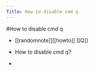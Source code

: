 ---Title: How to disable cmd q---#How to disable cmd q- [[randomnote]][[howto]] [[Q]]- How to disable cmd q?- [](https://discord.com/channels/729445214812504107/737255889517543545/955396129577664523)